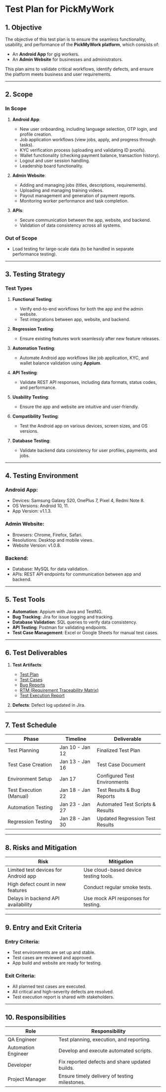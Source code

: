 # Test Plan for PickMyWork

## 1. Objective
The objective of this test plan is to ensure the seamless functionality, usability, and performance of the **PickMyWork platform**, which consists of:
- An **Android App** for gig workers.
- An **Admin Website** for businesses and administrators.

This plan aims to validate critical workflows, identify defects, and ensure the platform meets business and user requirements.

---

## 2. Scope

### **In Scope**
1. **Android App**:
   - New user onboarding, including language selection, OTP login, and profile creation.
   - Job application workflows (view jobs, apply, and progress through tasks).
   - KYC verification process (uploading and validating ID proofs).
   - Wallet functionality (checking payment balance, transaction history).
   - Logout and user session handling.
   - Leadership board functionality.

2. **Admin Website**:
   - Adding and managing jobs (titles, descriptions, requirements).
   - Uploading and managing training videos.
   - Payout management and generation of payment reports.
   - Monitoring worker performance and task completion.

3. **APIs**:
   - Secure communication between the app, website, and backend.
   - Validation of data consistency across all systems.

### **Out of Scope**
- Load testing for large-scale data (to be handled in separate performance testing).

---

## 3. Testing Strategy

### **Test Types**
1. **Functional Testing**:
   - Verify end-to-end workflows for both the app and the admin website.
   - Test integrations between app, website, and backend.

2. **Regression Testing**:
   - Ensure existing features work seamlessly after new feature releases.

3. **Automation Testing**:
   - Automate Android app workflows like job application, KYC, and wallet balance validation using **Appium**.

4. **API Testing**:
   - Validate REST API responses, including data formats, status codes, and performance.

5. **Usability Testing**:
   - Ensure the app and website are intuitive and user-friendly.

6. **Compatibility Testing**:
   - Test the Android app on various devices, screen sizes, and OS versions.

7. **Database Testing**:
   - Validate backend data consistency for user profiles, payments, and jobs.

---

## 4. Testing Environment

### **Android App**:
- Devices: Samsung Galaxy S20, OnePlus 7, Pixel 4, Redmi Note 8.
- OS Versions: Android 10, 11.
- App Version: v1.1.3.

### **Admin Website**:
- Browsers: Chrome, Firefox, Safari.
- Resolutions: Desktop and mobile views.
- Website Version: v1.0.8.

### **Backend**:
- Database: MySQL for data validation.
- APIs: REST API endpoints for communication between app and backend.

---

## 5. Test Tools
- **Automation**: Appium with Java and TestNG.
- **Bug Tracking**: Jira for issue logging and tracking.
- **Database Validation**: SQL queries to verify data consistency.
- **API Testing**: Postman for validating endpoints.
- **Test Case Management**: Excel or Google Sheets for manual test cases.

---

## 6. Test Deliverables
1. **Test Artifacts**:
   - [Test Plan](https://github.com/neha581/QA-Engineer-Portfolio/blob/main/PickMyWork/Test-Plan.md)
   - [Test Cases](https://github.com/neha581/QA-Engineer-Portfolio/blob/main/PickMyWork/Test-Cases.md)
   - [Bug Reports](https://github.com/neha581/QA-Engineer-Portfolio/blob/main/PickMyWork/Bug-Report.md)
   - [RTM (Requirement Traceability Matrix)](https://github.com/neha581/QA-Engineer-Portfolio/blob/main/PickMyWork/RTM.md)
   - [Test Execution Report](https://github.com/neha581/QA-Engineer-Portfolio/blob/main/PickMyWork/Test-Execution-Report.md)

2. **Defects**: Defect log updated in Jira.

---

## 7. Test Schedule

| **Phase**                 | **Timeline**      | **Deliverable**                       |
|---------------------------|-------------------|---------------------------------------|
| Test Planning             | Jan 10 - Jan 12  | Finalized Test Plan                  |
| Test Case Creation        | Jan 13 - Jan 16  | Test Case Document                   |
| Environment Setup         | Jan 17           | Configured Test Environments         |
| Test Execution (Manual)   | Jan 18 - Jan 22  | Test Results & Bug Reports           |
| Automation Testing        | Jan 23 - Jan 27  | Automated Test Scripts & Results     |
| Regression Testing        | Jan 28 - Jan 30  | Updated Regression Test Results      |

---

## 8. Risks and Mitigation

| **Risk**                                 | **Mitigation**                        |
|------------------------------------------|---------------------------------------|
| Limited test devices for Android app     | Use cloud-based device testing tools. |
| High defect count in new features        | Conduct regular smoke tests.          |
| Delays in backend API availability       | Use mock API responses for testing.   |

---

## 9. Entry and Exit Criteria

### **Entry Criteria**:
- Test environments are set up and stable.
- Test cases are reviewed and approved.
- App build and website are ready for testing.

### **Exit Criteria**:
- All planned test cases are executed.
- All critical and high-severity defects are resolved.
- Test execution report is shared with stakeholders.

---

## 10. Responsibilities

| **Role**          | **Responsibility**                                     |
|--------------------|-------------------------------------------------------|
| QA Engineer        | Test planning, execution, and reporting.              |
| Automation Engineer| Develop and execute automated scripts.                |
| Developer          | Fix reported defects and share updated builds.        |
| Project Manager    | Ensure timely delivery of testing milestones.         |

